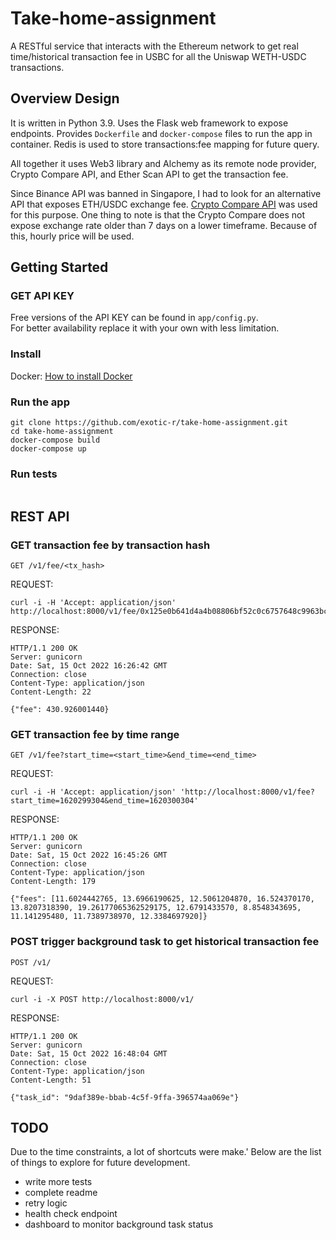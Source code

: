 # Take-home-assignment

A RESTful service that interacts with the Ethereum network to get real time/historical 
transaction fee in USBC for all the Uniswap WETH-USDC transactions.


## Overview Design

It is written in Python 3.9. Uses the Flask web framework to expose endpoints.
Provides `Dockerfile` and `docker-compose` files to run the app in container.
Redis is used to store transactions:fee mapping for future query. 

All together it uses Web3 library and Alchemy as its remote node provider, Crypto Compare API, and Ether Scan API 
to get the transaction fee.

Since Binance API was banned in Singapore, I had to look for an alternative API that exposes ETH/USDC exchange fee.
[Crypto Compare API](https://min-api.cryptocompare.com/documentation?key=Historical&cat=dataHistohour)
 was used for this purpose. 
One thing to note is that the Crypto Compare does not expose exchange rate older than 7 days on a lower timeframe.
Because of this, hourly price will be used.

## Getting Started

### GET API KEY
Free versions of the API KEY can be found in `app/config.py`.\
For better availability replace it with your own with less limitation.

### Install
Docker: [How to install Docker](https://docs.docker.com/get-docker/)

### Run the app

```commandline
git clone https://github.com/exotic-r/take-home-assignment.git
cd take-home-assignment
docker-compose build
docker-compose up
```

### Run tests

```commandline

```

## REST API

### GET transaction fee by transaction hash
`GET /v1/fee/<tx_hash>`

REQUEST: 
```commandline
curl -i -H 'Accept: application/json' http://localhost:8000/v1/fee/0x125e0b641d4a4b08806bf52c0c6757648c9963bcda8681e4f996f09e00d4c2cc
```
RESPONSE: 
```
HTTP/1.1 200 OK
Server: gunicorn
Date: Sat, 15 Oct 2022 16:26:42 GMT
Connection: close
Content-Type: application/json
Content-Length: 22

{"fee": 430.926001440}
```

### GET transaction fee by time range
`GET /v1/fee?start_time=<start_time>&end_time=<end_time>`

REQUEST: 
```commandline
curl -i -H 'Accept: application/json' 'http://localhost:8000/v1/fee?start_time=1620299304&end_time=1620300304'
```

RESPONSE: 
```
HTTP/1.1 200 OK
Server: gunicorn
Date: Sat, 15 Oct 2022 16:45:26 GMT
Connection: close
Content-Type: application/json
Content-Length: 179

{"fees": [11.6024442765, 13.6966190625, 12.5061204870, 16.524370170, 13.8207318390, 19.26177065362529175, 12.6791433570, 8.8548343695, 11.141295480, 11.7389738970, 12.3384697920]}
```

### POST trigger background task to get historical transaction fee
`POST /v1/`

REQUEST: 
```commandline
curl -i -X POST http://localhost:8000/v1/
```
RESPONSE:
```
HTTP/1.1 200 OK
Server: gunicorn
Date: Sat, 15 Oct 2022 16:48:04 GMT
Connection: close
Content-Type: application/json
Content-Length: 51

{"task_id": "9daf389e-bbab-4c5f-9ffa-396574aa069e"}
```

## TODO
Due to the time constraints, a lot of shortcuts were make.'
Below are the list of things to explore for future development.

- write more tests
- complete readme
- retry logic 
- health check endpoint
- dashboard to monitor background task status